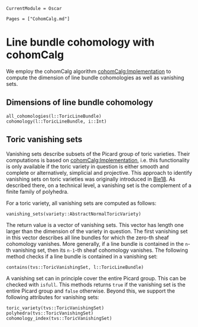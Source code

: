 ```@meta
CurrentModule = Oscar
```

```@contents
Pages = ["CohomCalg.md"]
```


# Line bundle cohomology with cohomCalg

We employ the cohomCalg algorithm [cohomCalg:Implementation](@cite)
to compute the dimension of line bundle cohomologies as well as vanishing sets.


## Dimensions of line bundle cohomology

```@docs
all_cohomologies(l::ToricLineBundle)
cohomology(l::ToricLineBundle, i::Int)
```

## Toric vanishing sets

Vanishing sets describe subsets of the Picard group of toric varieties.
Their computations is based on [cohomCalg:Implementation](@cite), i.e.
this functionality is only available if the toric variety in question is
either smooth and complete or alternatively, simplicial and projective.
This approach to identify vanishing sets on toric varieties was originally
introduced in [Bie18](@cite). As described there, on a technical level,
a vanishing set is the complement of a finite family of polyhedra.

For a toric variety, all vanishing sets are computed as follows:
```@docs
vanishing_sets(variety::AbstractNormalToricVariety)
```
The return value is a vector of vanishing sets. This vector has length one
larger than the dimension of the variety in question. The first vanishing
set in this vector describes all line bundles for which the zero-th sheaf
cohomology vanishes. More generally, if a line bundle is contained in the
`n`-th vanishing set, then its `n-1`-th sheaf cohomology vanishes. The
following method checks if a line bundle is contained in a vanishing set:
```@docs
contains(tvs::ToricVanishingSet, l::ToricLineBundle)
```
A vanishing set can in principle cover the entire Picard group. This
can be checked with `isfull`. This methods returns `true` if the
vanishing set is the entire Picard group and `false` otherwise.
Beyond this, we support the following attributes for vanishing sets:
```@docs
toric_variety(tvs::ToricVanishingSet)
polyhedra(tvs::ToricVanishingSet)
cohomology_index(tvs::ToricVanishingSet)
```
